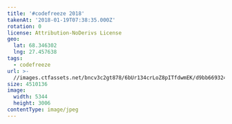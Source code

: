 ```yaml
---
title: '#codefreeze 2018'
takenAt: '2018-01-19T07:38:35.000Z'
rotation: 0
license: Attribution-NoDerivs License
geo:
  lat: 68.346302
  lng: 27.457638
tags:
  - codefreeze
url: >-
  //images.ctfassets.net/bncv3c2gt878/6bUr134crLoZ8pITfdwmEK/d9bb66932407c50b0cd5b56722aff724/codefreeze-2018_38902666885_o
size: 4510136
image:
  width: 5344
  height: 3006
contentType: image/jpeg
---
```


